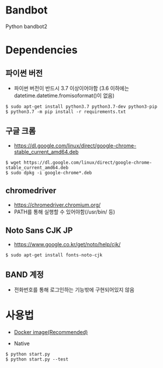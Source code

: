# Bandbot
Python bandbot2

# Dependencies
## 파이썬 버전
* 파이썬 버전이 반드시 3.7 이상이어야함 (3.6 이하에는 datetime.datetime.fromisoformat()이 없음)
```
$ sudo apt-get install python3.7 python3.7-dev python3-pip
$ python3.7 -m pip install -r requirements.txt
```

## 구글 크롬
* https://dl.google.com/linux/direct/google-chrome-stable_current_amd64.deb
```
$ wget https://dl.google.com/linux/direct/google-chrome-stable_current_amd64.deb
$ sudo dpkg -i google-chrome*.deb
```

## chromedriver
* https://chromedriver.chromium.org/
* PATH를 통해 실행할 수 있어야함(/usr/bin/ 등)

## Noto Sans CJK JP
* https://www.google.co.kr/get/noto/help/cjk/
```
$ sudo apt-get install fonts-noto-cjk
```

## BAND 계정
* 전화번호를 통해 로그인하는 기능밖에 구현되어있지 않음

# 사용법
* [Docker image(Recommended)](docker-bandbot)

* Native
```
$ python start.py
$ python start.py --test
```

